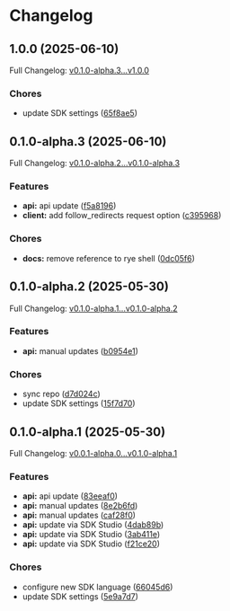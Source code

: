 # Changelog

## 1.0.0 (2025-06-10)

Full Changelog: [v0.1.0-alpha.3...v1.0.0](https://github.com/e-invoice-be/e-invoice-py/compare/v0.1.0-alpha.3...v1.0.0)

### Chores

* update SDK settings ([65f8ae5](https://github.com/e-invoice-be/e-invoice-py/commit/65f8ae52060c066d6d88d8b32d0e1437a8cb61cc))

## 0.1.0-alpha.3 (2025-06-10)

Full Changelog: [v0.1.0-alpha.2...v0.1.0-alpha.3](https://github.com/e-invoice-be/e-invoice-py/compare/v0.1.0-alpha.2...v0.1.0-alpha.3)

### Features

* **api:** api update ([f5a8196](https://github.com/e-invoice-be/e-invoice-py/commit/f5a81964419d8777b472990f56365ebdea34c029))
* **client:** add follow_redirects request option ([c395968](https://github.com/e-invoice-be/e-invoice-py/commit/c39596814d57ad3db090a24ff148429679b03f27))


### Chores

* **docs:** remove reference to rye shell ([0dc05f6](https://github.com/e-invoice-be/e-invoice-py/commit/0dc05f6c1c1a8346862155ae23422bd60fee7df3))

## 0.1.0-alpha.2 (2025-05-30)

Full Changelog: [v0.1.0-alpha.1...v0.1.0-alpha.2](https://github.com/e-invoice-be/e-invoice-py/compare/v0.1.0-alpha.1...v0.1.0-alpha.2)

### Features

* **api:** manual updates ([b0954e1](https://github.com/e-invoice-be/e-invoice-py/commit/b0954e1357427a7573685d1e14eb8f7007085568))


### Chores

* sync repo ([d7d024c](https://github.com/e-invoice-be/e-invoice-py/commit/d7d024c67978e805e5fa7c34bda753dd5ca84868))
* update SDK settings ([15f7d70](https://github.com/e-invoice-be/e-invoice-py/commit/15f7d7061d77d0d8f3adc51196fcf11ef1845e1b))

## 0.1.0-alpha.1 (2025-05-30)

Full Changelog: [v0.0.1-alpha.0...v0.1.0-alpha.1](https://github.com/e-invoice-be/e-invoice-api-sdk-py/compare/v0.0.1-alpha.0...v0.1.0-alpha.1)

### Features

* **api:** api update ([83eeaf0](https://github.com/e-invoice-be/e-invoice-api-sdk-py/commit/83eeaf0a5ff0c97328e6e1f9a83ae85401c29b24))
* **api:** manual updates ([8e2b6fd](https://github.com/e-invoice-be/e-invoice-api-sdk-py/commit/8e2b6fdbdf5dbb924730f3d21129822f76c3681b))
* **api:** manual updates ([caf28f0](https://github.com/e-invoice-be/e-invoice-api-sdk-py/commit/caf28f07f11798707e249444f04600a1ac461110))
* **api:** update via SDK Studio ([4dab89b](https://github.com/e-invoice-be/e-invoice-api-sdk-py/commit/4dab89b520bd6891b329a6e0b031468eb7c96948))
* **api:** update via SDK Studio ([3ab411e](https://github.com/e-invoice-be/e-invoice-api-sdk-py/commit/3ab411e843b369f9d3a83596217428c7a663025d))
* **api:** update via SDK Studio ([f21ce20](https://github.com/e-invoice-be/e-invoice-api-sdk-py/commit/f21ce20df9505ccc85d9578b68b3ceade2e70d66))


### Chores

* configure new SDK language ([66045d6](https://github.com/e-invoice-be/e-invoice-api-sdk-py/commit/66045d60d0bada2ccada1e97bc22f62b92215841))
* update SDK settings ([5e9a7d7](https://github.com/e-invoice-be/e-invoice-api-sdk-py/commit/5e9a7d71f7c28d53a849c4766e115af2032c76c8))

